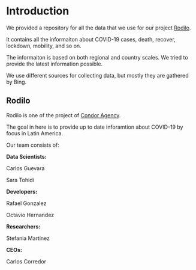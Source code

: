 # Introduction

We provided a repository for all the data that we use for our project [Rodilo](https://rodillo.org/).

It contains all the informaiton about COVID-19 cases, death, recover, lockdown, mobility, and so on.

The informaiton is based on both regional and country scales. We tried to provide the latest information possible.

We use different sources for collecting data, but mostly they are gathered by Bing.

## Rodilo

Rodilo is one of the project of [Condor Agency](https://www.condoragency.com/).

The goal in here is to provide up to date inforamtion about COVID-19 by focus in Latin America.

Our team consists of:

**Data Scientists:**

Carlos Guevara

Sara Tohidi

**Developers:**

Rafael Gonzalez

Octavio Hernandez

**Researchers:**

Stefania Martinez


**CEOs:**

Carlos Corredor
